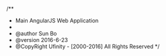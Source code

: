 /**
 * Main AngularJS Web Application
 * 
 * @author Sun Bo
 * @version 2016-6-23
 * @CopyRight Ufinity - [2000-2016] All Rights Reserved
 */